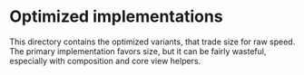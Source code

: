 # Optimized implementations

This directory contains the optimized variants, that trade size for raw speed. The primary implementation favors size, but it can be fairly wasteful, especially with composition and core view helpers.
